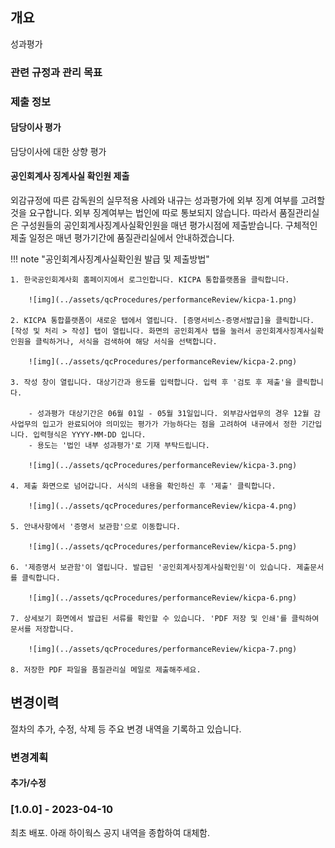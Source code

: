 ## 개요

성과평가 

### 관련 규정과 관리 목표


### 제출 정보

#### 담당이사 평가

담당이사에 대한 상향 평가



#### 공인회계사 징계사실 확인원 제출

외감규정에 따른 감독원의 실무적용 사례와 내규는 성과평가에 외부 징계 여부를 고려할 것을 요구합니다. 외부 징계여부는 법인에 따로 통보되지 않습니다. 따라서 품질관리실은 구성원들의 공인회계사징계사실확인원을 매년 평가시점에 제출받습니다. 구체적인 제출 일정은 매년 평가기간에 품질관리실에서 안내하겠습니다.

!!! note "공인회계사징계사실확인원 발급 및 제출방법" 

    1. 한국공인회계사회 홈페이지에서 로그인합니다. KICPA 통합플랫폼을 클릭합니다. 
        
        ![img](../assets/qcProcedures/performanceReview/kicpa-1.png)

    2. KICPA 통합플랫폼이 새로운 탭에서 열립니다. [증명서비스-증명서발급]을 클릭합니다. [작성 및 처리 > 작성] 탭이 열립니다. 화면의 공인회계사 탭을 눌러서 공인회계사징계사실확인원을 클릭하거나, 서식을 검색하여 해당 서식을 선택합니다.

        ![img](../assets/qcProcedures/performanceReview/kicpa-2.png)  

    3. 작성 창이 열립니다. 대상기간과 용도를 입력합니다. 입력 후 '검토 후 제출'을 클릭합니다.

        - 성과평가 대상기간은 06월 01일 - 05월 31일입니다. 외부감사업무의 경우 12월 감사업무의 입고가 완료되어야 의미있는 평가가 가능하다는 점을 고려하여 내규에서 정한 기간입니다. 입력형식은 YYYY-MM-DD 입니다. 
        - 용도는 '법인 내부 성과평가'로 기재 부탁드립니다. 

        ![img](../assets/qcProcedures/performanceReview/kicpa-3.png)  

    4. 제출 화면으로 넘어갑니다. 서식의 내용을 확인하신 후 '제출' 클릭합니다.

        ![img](../assets/qcProcedures/performanceReview/kicpa-4.png)  

    5. 안내사항에서 '증명서 보관함'으로 이동합니다.

        ![img](../assets/qcProcedures/performanceReview/kicpa-5.png)  

    6. '제증명서 보관함'이 열립니다. 발급된 '공인회계사징계사실확인원'이 있습니다. 제출문서를 클릭합니다. 
    
        ![img](../assets/qcProcedures/performanceReview/kicpa-6.png)  

    7. 상세보기 화면에서 발급된 서류를 확인할 수 있습니다. 'PDF 저장 및 인쇄'를 클릭하여 문서를 저장합니다.

        ![img](../assets/qcProcedures/performanceReview/kicpa-7.png)

    8. 저장한 PDF 파일을 품질관리실 메일로 제출해주세요.


## 변경이력

절차의 추가, 수정, 삭제 등 주요 변경 내역을 기록하고 있습니다.

### 변경계획

#### 추가/수정

### [1.0.0] - 2023-04-10

최초 배포. 아래 하이웍스 공지 내역을 종합하여 대체함.
